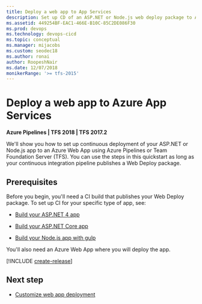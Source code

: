 ```yaml
---
title: Deploy a web app to App Services
description: Set up CD of an ASP.NET or Node.js web deploy package to Azure App Services in Azure Pipelines and TFS
ms.assetid: 449254BF-EAC1-466E-B10C-85C2DE086F30
ms.prod: devops
ms.technology: devops-cicd
ms.topic: conceptual
ms.manager: mijacobs
ms.custom: seodec18
ms.author: ronai
author: RoopeshNair
ms.date: 12/07/2018
monikerRange: '>= tfs-2015'
---
```


# Deploy a web app to Azure App Services

**Azure Pipelines | TFS 2018 | TFS 2017.2**

We'll show you how to set up continuous deployment of your ASP.NET or Node.js app to an Azure Web App using
Azure Pipelines or Team Foundation Server (TFS). You can use the steps in this quickstart
as long as your continuous integration pipeline publishes a Web Deploy package.

## Prerequisites

Before you begin, you'll need a CI build that publishes your Web Deploy package. To set up CI for your specific type of app, see:

* [Build your ASP.NET 4 app](../aspnet/build-aspnet-4.md)

* [Build your ASP.NET Core app](../../ecosystems/dotnet-core.md)

* [Build your Node.js app with gulp](../../ecosystems/javascript.md)

You'll also need an Azure Web App where you will deploy the app.

[!INCLUDE [create-release](../includes/create-release.md)]

## Next step

* [Customize web app deployment](../../targets/webapp.md)
